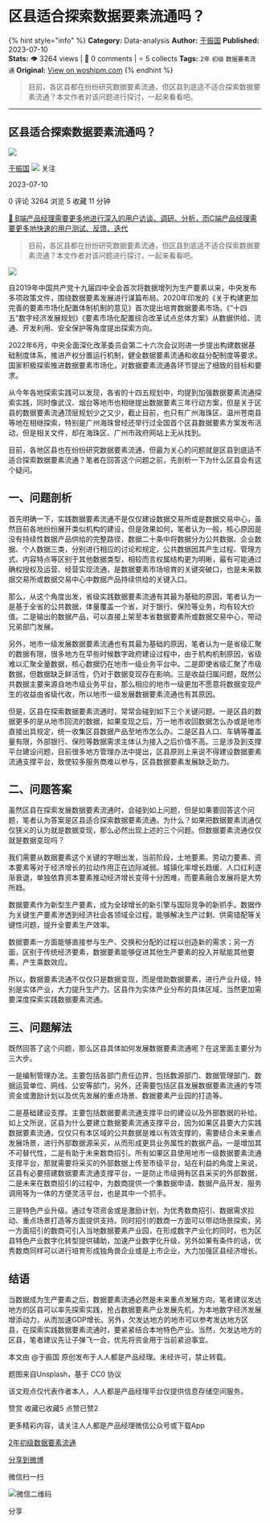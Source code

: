 # 区县适合探索数据要素流通吗？
{% hint style="info" %}
**Category:** Data-analysis
**Author:** [于振国](https://www.woshipm.com/u/899162)
**Published:** 2023-07-10  
**Stats:** 👁️ 3264 views | 💬 0 comments | ⭐ 5 collects
**Tags:** `2年` `初级` `数据要素流通`
**Original:** [View on woshipm.com](https://www.woshipm.com/data-analysis/5863001.html)
{% endhint %}
> 目前，各区县都在纷纷研究数据要素流通，但区县到底适不适合探索数据要素流通？本文作者对该问题进行探讨，一起来看看吧。

---

## 区县适合探索数据要素流通吗？

[![](https://static.woshipm.com/view/woshipm_api_def_20230207215353_9564.jpg?imageView2/1/w/72/h/72/q/100)](https://www.woshipm.com/u/899162)

[于振国](https://www.woshipm.com/u/899162) ![](https://static.woshipm.com/tag/1121_1@2x.png) 关注

2023-07-10

0 评论 3264 浏览 5 收藏 11 分钟

[🔗 B端产品经理需要更多地进行深入的用户访谈、调研、分析，而C端产品经理需要更多地快速的用户测试、反馈、迭代](https://ke.qidianla.com/courses/bcpm)

> 目前，各区县都在纷纷研究数据要素流通，但区县到底适不适合探索数据要素流通？本文作者对该问题进行探讨，一起来看看吧。

![](https://image.woshipm.com/2023/04/14/a1a50168-da9e-11ed-95a1-00163e0b5ff3.png)

自2019年中国共产党十九届四中全会首次将数据增列为生产要素以来，中央发布多项政策文件，围绕数据要素发展进行谋篇布局。2020年印发的《关于构建更加完善的要素市场化配置体制机制的意见》首次提出培育数据要素市场。《“十四五”数字经济发展规划》《要素市场化配置综合改革试点总体方案》从数据供给、流通、开发利用、安全保护等角度提出探索方向。

2022年6月，中央全面深化改革委员会第二十六次会议则进一步提出构建数据基础制度体系，推进产权分置运行机制，健全数据要素流通和收益分配制度等要求。国家积极探索推进数据要素市场化，对数据要素流通各环节提出了细致的目标和要求。

从今年各地探索实践可以发现，各省的十四五规划中，均提到加强数据要素流通探索实践，同时像武汉、烟台等地市也相继提出数据要素三年行动方案，但是关于区县的数据要素流通顶层规划少之又少，截止目前，也只有广州海珠区、温州苍南县等地在相继探索，特别是广州海珠曾经还举行过全国首个区县数据要素方案发布活动，但是相关文件，却在海珠区、广州市政府网站上无从找到。

目前，各地区县也在纷纷研究数据要素流通，但最为关心的问题就是区县到底适不适合探索数据要素流通？笔者在回答这个问题之前，先剖析一下为什么区县会有这个疑问。

## 一、问题剖析

首先明确一下，实践数据要素流通不是仅仅建设数据交易所或是数据交易中心，虽然目前各地纷纷展开类似机构的建设，但是效果如何，笔者认为一般，核心原因是没有持续性数据产品供给的完整路径，数据二十条中将数据分为公共数据、企业数据、个人数据三类，分别进行相应的讨论和规定，公共数据因其产生过程、管理方式、内容特点等区别于其他数据类型，相较而言权属结构更为明晰，最有可能通过确权授权及运营、经营实现流通，是数据要素市场培育的关键突破口，也是未来数据交易所或数据交易中心中数据产品持续供给的关键入口。

那么，从这个角度出发，省级实践数据要素流通有其最为基础的原因，笔者认为一是基于全省的公共数据，体量覆盖一个省，对于银行、保险等业务，均有较大价值。二是输出的数据产品，可以直接上架至本省数据要素所或数据交易中心，带动兄弟部门发展。

另外，地市一级发展数据要素流通也有其最为基础的原因，笔者认为一是省级汇聚的数据有限，很多地方在早些时候数字政府建设过程中，由于机构机制原因，省级难以汇聚全量数据，核心数据仍在地市一级业务平台中。二是即使省级汇聚了市级数据，但数据缺乏鲜活性，仍对于数据变现存在影响。三是收益归属问题，既然公共数据主要来源自地市级业务平台，那么相应的地市一级更加不愿意将数据变现产生的收益由省级代收，所以地市一级发展数据要素流通也有其原因。

但是，区县在探索数据要素流通时，常常会碰到如下三个关键问题。一是区县的数据更多的是从地市回流的数据，如果变现之后，万一地市收回数据怎么办或是地市直接出具规定，统一收集区县数据产品至地市怎么办。二是区县人口、车辆等覆盖量有限，外部银行、保险等数据需求主体认为接入之后价值不高。三是涉及到支撑平台建设问题，目前很多地方管理办法中提出，区县原则上来说不得建设数据要素流通支撑平台，致使较多服务商难以参与，区县数据要素发展缺乏助力。

## 二、问题答案

虽然区县在探索发展数据要素流通时，会碰到如上问题，但是如果要回答这个问题，笔者认为答案是区县适合探索数据要素流通。为什么？如果把数据要素流通仅仅狭义的认为就是数据变现，那么必然出现上述的三个问题。但数据要素流通仅仅就是数据变现吗？

我们需要从数据要素这个关键的字眼出发，当前阶段，土地要素、劳动力要素、资本要素等对于经济增长的拉动作用正在边际减弱。城镇化率增长趋缓、人口红利逐渐衰退，单独依靠资本要素推动经济增长变得十分困难，而要素融合发展将是大势所趋。

数据要素作为新型生产要素，成为全球增长的新引擎与国际竞争的新抓手。数据作为关键生产要素渗透到经济社会各领域全过程，能够解决生产过剩、供需错配等关键性问题，提升全要素生产效率。

数据要素一方面能够直接参与生产、交换和分配的过程以创造新的需求；另一方面，区别于传统经济要素，数据要素能够促进其他生产要素的投入并赋能其他要素，产生乘数效应。

所以，数据要素流通不仅仅只是数据变现，而是借助数据要素，进行产业升级，特别是实体产业，大力提升生产力。区县作为实体产业分布的具体区域，当然更加需要深度探索实践数据要素流通。

## 三、问题解法

既然回答了这个问题，那么区县具体如何发展数据要素流通呢？在这里面主要分为三大步。

一是编制管理办法。主要包括各部门责任边界，包括数源部门、数据管理部门、数据运营单位、网线、公安等部门，另外，还需要包括区县发展数据要素流通的专项资金或激励计划以及优先发展的重点场景、数据要素产业园的打造等。

二是基础建设支撑。主要包括数据要素流通支撑平台的建设以及外部数据的补给。如上文所说，区县为什么要建立数据要素流通支撑平台，因为如果区县要大力实践数据要素流通，仅仅只有本区域的公共数据是难以有效支撑的，需要结合未来重点发展场景，进行外部数据源采买，从而形成更具业务属性的数据产品，一是增加其不可替代性，二是有助于未来数商招引。所有如果区县使用地市一级数据要素流通支撑平台，那就需要将采买的外部数据上传至市级平台，站在利益的角度上来说，区县有必要搭建数据要素流通支撑平台，一是防止市级拥有区县采买的外部数据，二是未来在数商招引的过程中，为数商提供一个集数据申请、数据产品开发、服务调用等为一体的方便灵活平台，也是其中一个抓手。

三是特色产业升级。通过专项资金或是激励计划，为优秀数商招引、数据需求拉动、重点场景打造等方面提供支持。同时招引的数商一方面可以带动场景探索，另一方面招引的数商可引入当地数据要素产业园，在形成数字产业化的同时，也为区县特色产业数字化转型提供辅助，加速产业数字化升级，另外如果有条件的话，优秀数商同样可以进行培育形成独角兽企业或是上市企业，大力加强区县经济增长。

## 结语

当数据成为生产要素之后，数据要素流通必然是未来重点发展方向，笔者建议发达地方的区县可以率先探索实践，抢占数据要素产业发展先机，为本地数字经济发展增添动力，从而加速GDP增长。另外，欠发达地方的地市可以参考发达地方区县，在探索实践数据要素流通时，要紧紧结合本地特色产业。当然，欠发达地方的区县，笔者建议先让子弹飞一会，优先将资金用于当前紧迫事宜。

本文由 @于振国 原创发布于人人都是产品经理。未经许可，禁止转载。

题图来自Unsplash，基于 CC0 协议

该文观点仅代表作者本人，人人都是产品经理平台仅提供信息存储空间服务。

赞赏 收藏已收藏5 点赞已赞2

更多精彩内容，请关注人人都是产品经理微信公众号或下载App

[2年](https://www.woshipm.com/tag/2%e5%b9%b4)[初级](https://www.woshipm.com/tag/%e5%88%9d%e7%ba%a7)[数据要素流通](https://www.woshipm.com/tag/%e6%95%b0%e6%8d%ae%e8%a6%81%e7%b4%a0%e6%b5%81%e9%80%9a)

[分享到微博](https://service.weibo.com/share/share.php?appkey=2775287854&title=区县适合探索数据要素流通吗？&url=https://www.woshipm.com/data-analysis/5863001.html&pic=https://image.woshipm.com/2023/04/14/a1a50168-da9e-11ed-95a1-00163e0b5ff3.png)

微信扫一扫

![微信二维码](https://api.pwmqr.com/qrcode/create/?url=https://www.woshipm.com/data-analysis/5863001.html)

分享